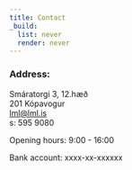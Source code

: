 ```yaml
---
title: Contact
_build:
  list: never
  render: never
---
```



### Address:

Smáratorgi 3, 12.hæð  
201 Kópavogur  
lml@lml.is  
s: 595 9080

Opening hours: 9:00 - 16:00

Bank account: xxxx-xx-xxxxxx
